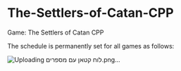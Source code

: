 # The-Settlers-of-Catan-CPP
Game: The Settlers of Catan CPP

The schedule is permanently set for all games as follows:




![Uploading לוח קטאן עם מספרים.png…]()
